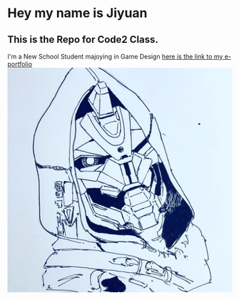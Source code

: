 # Hey my name is Jiyuan
## This is the Repo for Code2 Class.
I'm a New School Student majoying in Game Design
[here is the link to my e-portfolio](https://portfolio.newschool.edu/davessite/)
![alt text](https://github.com/Jzhan170/Code2REPO/blob/master/cayde.jpg "Imma Robot")
